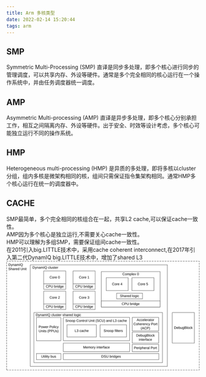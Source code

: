 ```yaml
---
title: Arm 多核类型
date: 2022-02-14 15:20:44
tags: arm
---
```


## SMP
Symmetric Multi-Processing (SMP) 直译是同步多处理，即多个核心进行同步的管理调度，可以共享内存、外设等硬件。通常是多个完全相同的核心运行在一个操作系统中，并由任务调度器统一调度。

## AMP
Asymmetric Multi-processing (AMP) 直译是异步多处理，即多个核心分别承担工作，相互之间隔离内存、外设等硬件。出于安全、时效等设计考虑，多个核心可能独立运行不同的操作系统。

## HMP
Heterogeneous multi-processing (HMP) 是异质的多处理，即将多核以cluster分组，组内多核是微架构相同的核，组间只需保证指令集架构相同。通常HMP多个核心运行在统一的调度器中。

## CACHE
SMP最简单，多个完全相同的核组合在一起，共享L2 cache,可以保证cache一致性。   
AMP因为多个核心是独立运行,不需要关心cache一致性。     
HMP可以理解为多组SMP，需要保证组间cache一致性。   
在2011引入big.LITTLE技术中，采用cache coherent interconnect,在2017年引入第二代DynamIQ big.LITTLE技术中，增加了shared L3
![DSU-110 arch](/images/dynamIQ110.svg "DSU-110")